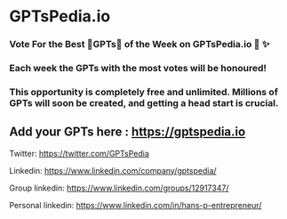# GPTsPedia.io

 ### Vote For the Best 🤖GPTs🤖 of the Week on GPTsPedia.io 🚀 ✨

 ### Each week the GPTs with the most votes will be honoured!

 ### This opportunity is completely free and unlimited. Millions of GPTs will soon be created, and getting a head start is crucial.

## Add your GPTs here : https://gptspedia.io

Twitter: https://twitter.com/GPTsPedia

Linkedin: https://www.linkedin.com/company/gptspedia/

Group linkedin: https://www.linkedin.com/groups/12917347/

Personal linkedin: https://www.linkedin.com/in/hans-p-entrepreneur/

